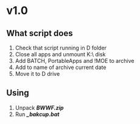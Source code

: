# v1.0
## What script does
1. Check that script running in D folder
2. Close all apps and unmount K:\ disk
3. Add BATCH, PortableApps and !MOE to archive
4. Add to name of archive current date
5. Move it to D drive

## Using
1. Unpack ***BWWF.zip***
2. Run ***_bakcup.bat***